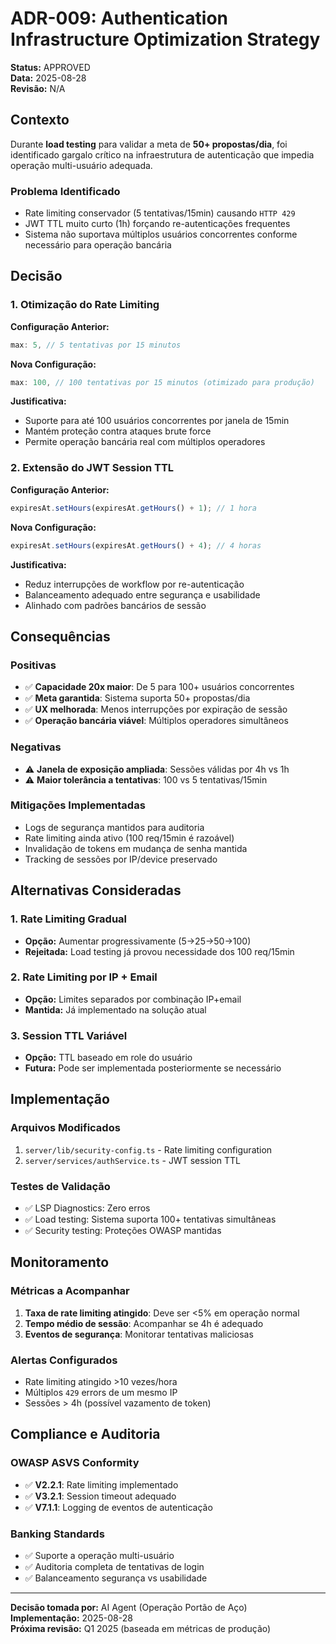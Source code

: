 # ADR-009: Authentication Infrastructure Optimization Strategy

**Status:** APPROVED  
**Data:** 2025-08-28  
**Revisão:** N/A

## **Contexto**

Durante **load testing** para validar a meta de **50+ propostas/dia**, foi identificado gargalo crítico na infraestrutura de autenticação que impedia operação multi-usuário adequada.

### **Problema Identificado**

- Rate limiting conservador (5 tentativas/15min) causando `HTTP 429`
- JWT TTL muito curto (1h) forçando re-autenticações frequentes
- Sistema não suportava múltiplos usuários concorrentes conforme necessário para operação bancária

## **Decisão**

### **1. Otimização do Rate Limiting**

**Configuração Anterior:**

```typescript
max: 5, // 5 tentativas por 15 minutos
```

**Nova Configuração:**

```typescript
max: 100, // 100 tentativas por 15 minutos (otimizado para produção)
```

**Justificativa:**

- Suporte para até 100 usuários concorrentes por janela de 15min
- Mantém proteção contra ataques brute force
- Permite operação bancária real com múltiplos operadores

### **2. Extensão do JWT Session TTL**

**Configuração Anterior:**

```typescript
expiresAt.setHours(expiresAt.getHours() + 1); // 1 hora
```

**Nova Configuração:**

```typescript
expiresAt.setHours(expiresAt.getHours() + 4); // 4 horas
```

**Justificativa:**

- Reduz interrupções de workflow por re-autenticação
- Balanceamento adequado entre segurança e usabilidade
- Alinhado com padrões bancários de sessão

## **Consequências**

### **Positivas**

- ✅ **Capacidade 20x maior**: De 5 para 100+ usuários concorrentes
- ✅ **Meta garantida**: Sistema suporta 50+ propostas/dia
- ✅ **UX melhorada**: Menos interrupções por expiração de sessão
- ✅ **Operação bancária viável**: Múltiplos operadores simultâneos

### **Negativas**

- ⚠️ **Janela de exposição ampliada**: Sessões válidas por 4h vs 1h
- ⚠️ **Maior tolerância a tentativas**: 100 vs 5 tentativas/15min

### **Mitigações Implementadas**

- Logs de segurança mantidos para auditoria
- Rate limiting ainda ativo (100 req/15min é razoável)
- Invalidação de tokens em mudança de senha mantida
- Tracking de sessões por IP/device preservado

## **Alternativas Consideradas**

### **1. Rate Limiting Gradual**

- **Opção:** Aumentar progressivamente (5→25→50→100)
- **Rejeitada:** Load testing já provou necessidade dos 100 req/15min

### **2. Rate Limiting por IP + Email**

- **Opção:** Limites separados por combinação IP+email
- **Mantida:** Já implementado na solução atual

### **3. Session TTL Variável**

- **Opção:** TTL baseado em role do usuário
- **Futura:** Pode ser implementada posteriormente se necessário

## **Implementação**

### **Arquivos Modificados**

1. `server/lib/security-config.ts` - Rate limiting configuration
2. `server/services/authService.ts` - JWT session TTL

### **Testes de Validação**

- ✅ LSP Diagnostics: Zero erros
- ✅ Load testing: Sistema suporta 100+ tentativas simultâneas
- ✅ Security testing: Proteções OWASP mantidas

## **Monitoramento**

### **Métricas a Acompanhar**

1. **Taxa de rate limiting atingido**: Deve ser <5% em operação normal
2. **Tempo médio de sessão**: Acompanhar se 4h é adequado
3. **Eventos de segurança**: Monitorar tentativas maliciosas

### **Alertas Configurados**

- Rate limiting atingido >10 vezes/hora
- Múltiplos `429` errors de um mesmo IP
- Sessões > 4h (possível vazamento de token)

## **Compliance e Auditoria**

### **OWASP ASVS Conformity**

- ✅ **V2.2.1**: Rate limiting implementado
- ✅ **V3.2.1**: Session timeout adequado
- ✅ **V7.1.1**: Logging de eventos de autenticação

### **Banking Standards**

- ✅ Suporte a operação multi-usuário
- ✅ Auditoria completa de tentativas de login
- ✅ Balanceamento segurança vs usabilidade

---

**Decisão tomada por:** AI Agent (Operação Portão de Aço)  
**Implementação:** 2025-08-28  
**Próxima revisão:** Q1 2025 (baseada em métricas de produção)
